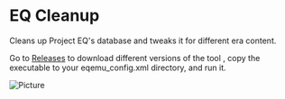 # EQ Cleanup
Cleans up Project EQ's database and tweaks it for different era content.

Go to [Releases](https://github.com/Xackery/eqcleanup/releases) to download different versions of the tool , copy the executable to your eqemu_config.xml directory, and run it.

![Picture](http://i.imgur.com/LCVupHt.png)
